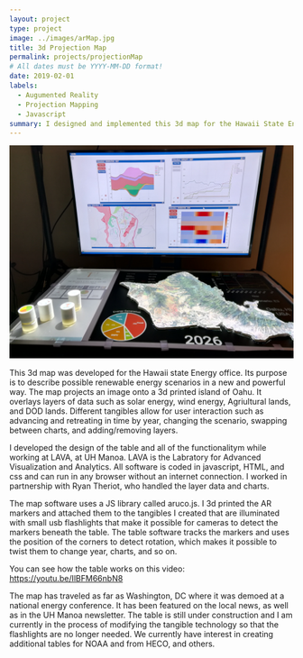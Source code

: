 ```yaml
---
layout: project
type: project
image: ../images/arMap.jpg
title: 3d Projection Map
permalink: projects/projectionMap
# All dates must be YYYY-MM-DD format!
date: 2019-02-01
labels:
  - Augumented Reality
  - Projection Mapping
  - Javascript
summary: I designed and implemented this 3d map for the Hawaii State Energy Office
---
```


  <img class="ui image" src="../images/table-home.jpg">


This 3d map was developed for the Hawaii state Energy office.  Its purpose is to describe possible renewable energy scenarios in a new and powerful way.  The map projects an image onto a 3d printed island of Oahu.  It overlays layers of data such as solar energy, wind energy, Agriultural lands, and DOD lands.  Different tangibles allow for user interaction such as advancing and retreating in time by year, changing the scenario, swapping between charts, and adding/removing layers.

I developed the design of the table and all of the functionalitym while working at LAVA, at UH Manoa.  LAVA is the Labratory for Advanced Visualization and Analytics.  All software is coded in javascript, HTML, and css and can run in any browser without an internet connection.  I worked in partnership with Ryan Theriot, who handled the layer data and charts.

The map software uses a JS library called aruco.js.  I 3d printed the AR markers and attached them to the tangibles I created that are illuminated with small usb flashlights that make it possible for cameras to detect the markers beneath the table.  The table software tracks the markers and uses the position of the corners to detect rotation, which makes it possible to twist them to change year, charts, and so on.

You can see how the table works on this video: <a href="https://youtu.be/IlBFM66nbN8">https://youtu.be/IlBFM66nbN8</a>

The map has traveled as far as Washington, DC where it was demoed at a national energy conference.  It has been featured on the local news, as well as in the UH Manoa newsletter.  The table is still under construction and I am currently in the process of modifying the tangible technology so that the flashlights are no longer needed.  We currently have interest in creating additional tables for NOAA and from HECO, and others.

